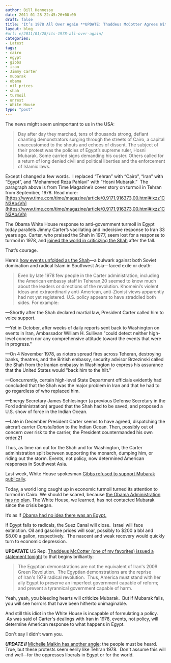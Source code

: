 ```yaml
---
author: Bill Hennessy
date: 2011-01-28 22:45:26+00:00
draft: false
title: 'It’s 1978 All Over Again **UPDATE: Thaddeus McCotter Agrees With Me**'
layout: blog
#url: e/2011/01/28/its-1978-all-over-again/
categories:
- Latest
tags:
- cairo
- egypt
- gibbs
- iran
- Jimmy Carter
- mubarak
- obama
- oil prices
- shah
- turmoil
- unrest
- White House
type: "post"
---
```


The news might seem unimportant to us in the USA:


> Day after day they marched, tens of thousands strong, defiant chanting demonstrators surging through the streets of Cairo, a capital unaccustomed to the shouts and echoes of dissent. The subject of their protest was the policies of Egypt’s supreme ruler, Hosni Mubarak. Some carried signs demanding his ouster. Others called for a return of long denied civil and political liberties and the enforcement of Islamic laws.


Except I changed a few words.  I replaced “Tehran” with “Cairo”, “Iran” with “Egypt”, and “Mohammed Reza Pahlavi” with “Hosni Mubarak.”  The paragraph above is from Time Magazine’s cover story on turmoil in Tehran from September, 1978. Read more: [https://www.time.com/time/magazine/article/0,9171,916373,00.html#ixzz1CN3AbsVh](https://www.time.com/time/magazine/article/0,9171,916373,00.html#ixzz1CN3AbsVh)

The Obama White House response to anti-government turmoil in Egypt today parallels Jimmy Carter’s vacillating and indecisive response to Iran 33 years ago. Carter, who praised the Shah in 1977, seem lost for a response to turmoil in 1978, and [joined the world in criticizing the Shah](https://www.time.com/time/magazine/article/0,9171,912545,00.html) after the fall.

That’s courage.

Here’s [how events unfolded as the Shah](https://www.parstimes.com/history/carter_doctrine.html)—a bulwark against both Soviet domination and radical Islam in Southwest Asia—faced exile or death:


> Even by late 1978 few people in the Carter administration, including the American embassy staff in Teheran,20 seemed to know much about the leaders or directions of the revolution. Khomeini’s violent ideas and extraordinarily anti-American, anti-Zionist views apparently had not yet registered. U.S. policy appears to have straddled both sides. For example:

—Shortly after the Shah declared martial law, President Carter called him to voice support.

—Yet in October, after weeks of daily reports sent back to Washington on events in Iran, Ambassador William H. Sullivan "could detect neither high-level concern nor any comprehensive attitude toward the events that were in progress."

—On 4 November 1978, as rioters spread fires across Teheran, destroying banks, theatres, and the British embassy, security advisor Brzezinski called the Shah from the Iranian embassy in Washington to express his assurance that the United States would "back him to the hilt."

—Concurrently, certain high-level State Department officials evidently had concluded that the Shah was the major problem in Iran and that he had to go regardless of who replaced him.

—Energy Secretary James Schlesinger (a previous Defense Secretary in the Ford administration) argued that the Shah had to be saved, and proposed a U.S. show of force in the Indian Ocean.

—Late in December President Carter seems to have agreed, dispatching the aircraft carrier _Constellation_ to the Indian Ocean. Then, possibly out of concern over risk to the carrier, the President countermanded his own order.21

Thus, as time ran out for the Shah and for Washington, the Carter administration split between supporting the monarch, dumping him, or riding out the storm. Events, not policy, now determined American responses in Southwest Asia.


Last week, White House spokesman [Gibbs refused to support Mubarak publically](https://www.nationalreview.com/corner/258077/gibbs-wont-say-us-still-supports-mubarak-daniel-foster).

Today, a world long caught up in economic turmoil turned its attention to turmoil in Cairo. We should be scared, because [the Obama Administration has no plan](https://nation.foxnews.com/president-obama/2011/01/28/obama-under-fire-day-rage-dawns-egypt). The White House, we learned, has not contacted Mubarak since the crisis began.

It’s as if [Obama had no idea there was an Egypt.](https://blogs.wsj.com/dispatch/tag/egypt/)

If Egypt falls to radicals, the Suez Canal will close.  Israel will face extinction. Oil and gasoline prices will soar, possibly to $200 a bbl and $8.00 a gallon, respectively.  The nascent and weak recovery would quickly turn to economic depression.

**UPDATATE** US Rep. [Thaddeus McCotter (one of my favorites) issued a statement tonight](https://mccotter.house.gov/news/press-releases/2011/01/mccotter-statement-on-egyptian-crisis-america-must-stand-with-her-ally-egypt.shtml) to that begins brilliantly:


> The Egyptian demonstrations are not the equivalent of Iran's 2009 Green Revolution.  The Egyptian demonstrations are the reprise of Iran's 1979 radical revolution.  Thus, America must stand with her ally Egypt to preserve an imperfect government capable of reform; and prevent a tyrannical government capable of harm.


Yeah, yeah, you bleeding hearts will criticize Mubarak.  But if Mubarak falls, you will see horrors that have been hitherto unimaginable.

And still this idiot in the White House is incapable of formulating a policy.  As was said of Carter's dealings with Iran in 1978, events, not policy, will determine American response to what happens in Egypt.

Don't say I didn't warn you.

***UPDATE II*** [Michelle Malkin has another angle](https://michellemalkin.com/2011/01/28/uprising-in-egypt/): the people must be heard. True, but these protests seem eerily like Tehran 1978.  Don't assume this will end well--for the oppresses liberals in Egypt or for the world.
